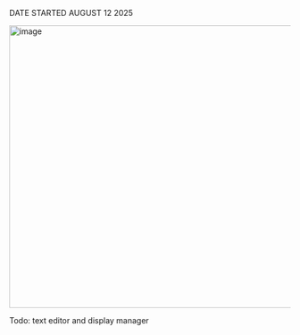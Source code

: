 DATE STARTED AUGUST 12 2025



<img width="883" height="506" alt="image" src="https://github.com/user-attachments/assets/36b24a7e-a6e1-480e-9a2c-efb39c8155b2" />


Todo: text editor and display manager
